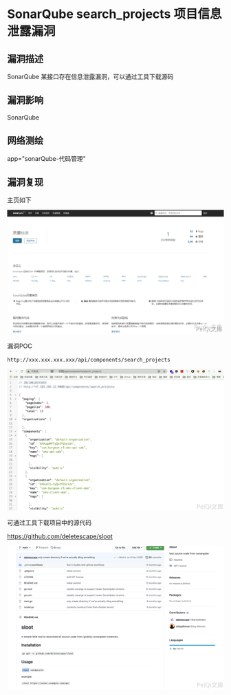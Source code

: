 # SonarQube search_projects 项目信息泄露漏洞

## 漏洞描述

SonarQube 某接口存在信息泄露漏洞，可以通过工具下载源码

## 漏洞影响

<a-checkbox checked>SonarQube</a-checkbox></br>

## 网络测绘

<a-checkbox checked>app="sonarQube-代码管理"</a-checkbox></br>

## 漏洞复现

主页如下

![img](../../../.vuepress/public/img/1628578104263-4058ad67-3556-4948-bb84-80b780f6a808.png)



漏洞POC

```plain
http://xxx.xxx.xxx.xxx/api/components/search_projects
```

![img](../../../.vuepress/public/img/1628578139002-6ae5f685-2e56-488e-9bd8-ca7c17d40416.png)

可通过工具下载项目中的源代码 



https://github.com/deletescape/sloot

![img](../../../.vuepress/public/img/1628578178570-b0b44348-d38e-4988-975a-f7540c3871c1.png)
